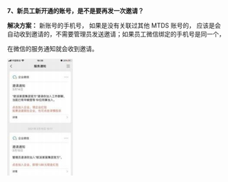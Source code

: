 <a name="bookmark25"></a>**7、新员工新开通的账号，是不是要再发一次邀请？**

**解决方案：**  新账号的手机号，  如果是没有关联过其他  MTDS  账号的， 应该是会  自动收到邀请的，不需要管理员发送邀请；如果员工微信绑定的手机号是同一个，

在微信的服务通知就会收到邀请。

![](Aspose.Words.aca87248-de04-4a2d-8e8a-3952345973ad.006.jpeg)


